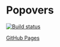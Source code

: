 # Popovers
[![Build status](https://ci.appveyor.com/api/projects/status/o2gcjkunwg7qam4b?svg=true)](https://ci.appveyor.com/project/AnnVasilyeva/popovers)

[GitHub Pages](https://annvasilyeva.github.io/Popovers/)